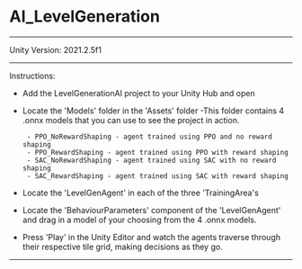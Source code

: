 # AI_LevelGeneration
--------------------------------------------------------------------------------
Unity Version: 2021.2.5f1

--------------------------------------------------------------------------------

Instructions:
- Add the LevelGenerationAI project to your Unity Hub and open
- Locate the 'Models' folder in the 'Assets' folder 
    -This folder contains 4 .onnx models that you can use to see the 
     project in action. 
     
	   - PPO_NoRewardShaping - agent trained using PPO and no reward shaping
	   - PPO_RewardShaping - agent trained using PPO with reward shaping 
	   - SAC_NoRewardShaping - agent trained using SAC with no reward shaping 
	   - SAC_RewardShaping - agent trained using SAC with reward shaping 


- Locate the 'LevelGenAgent' in each of the three 'TrainingArea's
- Locate the 'BehaviourParameters' component of the 'LevelGenAgent' and drag in 
  a model of your choosing from the 4 .onnx models. 
- Press 'Play' in the Unity Editor and watch the agents traverse through their 
  respective tile grid, making decisions as they go.

--------------------------------------------------------------------------------
